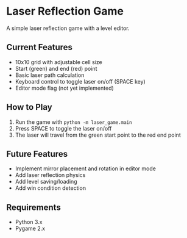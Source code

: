 # Laser Reflection Game

A simple laser reflection game with a level editor.

## Current Features

- 10x10 grid with adjustable cell size
- Start (green) and end (red) point
- Basic laser path calculation
- Keyboard control to toggle laser on/off (SPACE key)
- Editor mode flag (not yet implemented)

## How to Play

1. Run the game with `python -m laser_game.main`
2. Press SPACE to toggle the laser on/off
3. The laser will travel from the green start point to the red end point

## Future Features

- Implement mirror placement and rotation in editor mode
- Add laser reflection physics
- Add level saving/loading
- Add win condition detection

## Requirements

- Python 3.x
- Pygame 2.x
